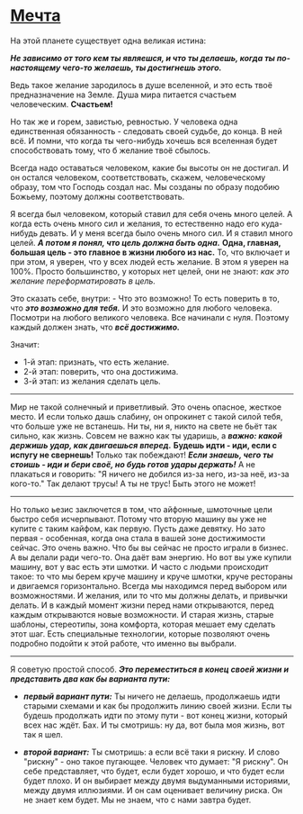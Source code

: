 # [Мечта](https://www.youtube.com/watch?v=NJRzwX8vFtQ)

На этой планете существует одна великая истина:

_**Не зависимо от того кем ты являешся, и что ты делаешь, когда ты по-настоящему чего-то желаешь, ты достигнешь этого.**_

Ведь такое желание зародилось в душе вселенной, и это есть твоё предназначение на Земле. 
Душа мира питается счастьем человеческим. 
**Счастьем!**

Но так же и горем, завистью, ревностью.
У человека одна единственная обязанность - следовать своей судьбе, до конца.
В ней всё.
И помни, что когда ты чего-нибудь хочешь вся вселенная будет способствовать тому, что б желание твоё сбылось.

Всегда надо оставаться человеком, какие бы высоты он не достигал.
И он остался человеком, соответствовать, скажем, человеческому образу, том что Господь создал нас.
Мы созданы по образу подобию Божьему, поэтому должны соответствовать.

Я всегда был человеком, который ставил для себя очень много целей.
А когда есть очень много сил и желания, то естественно надо его куда-нибудь девать.
И у меня всегда было очень много сил.
И я ставил много целей. 
_**А потом я понял, что цель должна быть одна.**_
**Одна, главная, большая цель - это главное в жизни любого из нас.**
То, что включает и при этом, я уверен, что у всех людей есть желание. 
В этом я уверен на 100%.
Просто большинство, у которых нет целей, они не знают: _как это желание переформатировать в цель._

Это сказать себе, внутри: - Что это возможно!
То есть поверить в то, что _**это возможно для тебя.**_
И это возможно для любого человека.
Посмотри на любого великого человека.
Все начинали с нуля.
Поэтому каждый должен знать, что _**всё достижимо.**_

Значит:
 * 1-й этап: признать, что есть желание.
 * 2-й этап: поверить, что она достижима.
 * 3-й этап: из желания сделать цель.

---

Мир не такой солнечный и приветливый. 
Это очень опасное, жесткое место. 
И если только дашь слабину, он опрокинет с такой силой тебя, что больше уже не встанешь.
Ни ты, ни я, никто на свете не бьёт так сильно, как жизнь.
Совсем не важно как ты ударишь, а _**важно: какой держишь удар, как двигаешься вперед.**_
**Будешь идти - иди, если с испугу не свернешь!**
Только так побеждают!
_**Если знаешь, чего ты стоишь - иди и бери своё, но будь готов удары держать!**_
А не плакаться и говорить: "Я ничего не добился из-за него, из-за неё, из-за кого-то."
Так делают трусы! А ты не трус!
Быть этого не может!

---

Но только ьезис заключется в том, что айфонные, шмоточные цели быстро себя исчерпывают.
Потому что вторую машину вы уже не купите с таким кайфом, как первую.
Пусть даже девятку.
Но зато первая - особенная, когда она стала в вашей зоне достижимости сейчас.
Это очень важно.
Что бы вы сейчас не просто играли в бизнес.
А вы делали ради чего-то.
Она даёт вам энергию.
Но вот вы уже купили машину, вот у вас есть эти шмотки.
И часто с людьми происходит такое: то что мы берем круче машину и круче шмотки, круче рестораны и двигаемся горизонтально.
Всегда мы находимся перед выбором или возможностями.
И желания, или то что мы должны делать, и привычки делать.
И в каждый момент жизни перед нами открываются, перед каждым открываются новые возможности.
И старая жизнь, старые шаблоны, стереотипы, зона комфорта, которая мешает ему сделать этот шаг.
Есть специальные технологии, которые позволяют очень подробно подойти к этой работе, что именно вы выбрали.

---

Я советую простой способ.
 _**Это переместиться в конец своей жизни и представить два как бы варианта пути:**_
  * _**первый вариант пути:**_ 
    Ты ничего не делаешь, продолжаешь идти старыми схемами и как бы продолжить линию своей жизни.
    Если ты будешь продолжать идти по этому пути - вот конец жизни, который всех нас ждёт.
    Бах. И ты смотришь: ну да, вот была моя жизнь, вот так я шел.

  * _**второй вариант:**_
    Ты смотришь: а если всё таки я рискну.
    И слово "рискну" - оно такое пугающее.
    Человек что думает: "Я рискну".
    Он себе представляет, что будет, если будет хорошо, и что будет если будет плохо.
    И он выбирает между двумя выдуманными историями, между двумя иллюзиями.
    И он сам оценивает величину риска.
    Он не знает кем будет.
    Мы не знаем, что с нами завтра будет.













